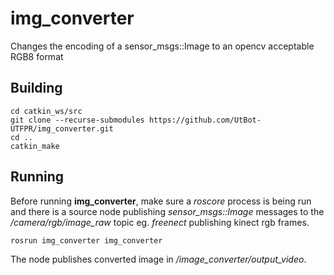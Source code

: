 # img_converter
Changes the encoding of a sensor_msgs::Image to an opencv acceptable RGB8 format

## Building
```
cd catkin_ws/src
git clone --recurse-submodules https://github.com/UtBot-UTFPR/img_converter.git
cd ..
catkin_make
```

## Running

Before running **img_converter**, make sure a *roscore* process is being run and there is a source node publishing *sensor_msgs::Image* messages to the */camera/rgb/image_raw* topic eg. *freenect* publishing kinect rgb frames.
```
rosrun img_converter img_converter
```
The node publishes converted image in */image_converter/output_video*.
